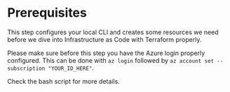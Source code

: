 # Prerequisites

This step configures your local CLI and creates some resources we need before we dive into Infrastructure as Code with Terraform properly.

Please make sure before this step you have the Azure login properly configured. This can be done with `az login` followed by `az account set --subscription "YOUR_ID_HERE"`.

Check the bash script for more details.

